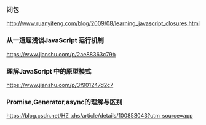 ### 闭包
http://www.ruanyifeng.com/blog/2009/08/learning_javascript_closures.html

### 从一道题浅谈JavaScript 运行机制
https://www.jianshu.com/p/2ae88363c79b


### 理解JavaScript 中的原型模式
https://www.jianshu.com/p/3f901247d2c7

### Promise,Generator,async的理解与区别
https://blog.csdn.net/HZ_xhs/article/details/100853043?utm_source=app
